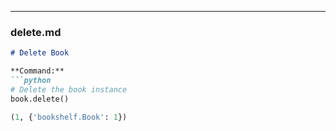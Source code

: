 
---

### **delete.md**
```markdown
# Delete Book

**Command:**
```python
# Delete the book instance
book.delete()

(1, {'bookshelf.Book': 1})
